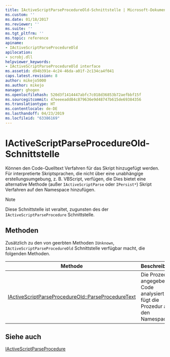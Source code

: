 ```yaml
---
title: IActiveScriptParseProcedureOld-Schnittstelle | Microsoft-Dokumentation
ms.custom: ''
ms.date: 01/18/2017
ms.reviewer: ''
ms.suite: ''
ms.tgt_pltfrm: ''
ms.topic: reference
apiname:
- IActiveScriptParseProcedureOld
apilocation:
- scrobj.dll
helpviewer_keywords:
- IActiveScriptParseProcedureOld interface
ms.assetid: d94b391e-4c24-46da-a01f-2c134ca4f041
caps.latest.revision: 8
author: mikejo5000
ms.author: mikejo
manager: ghogen
ms.openlocfilehash: 520d3f1414447abfc7c018d36853b72aefbbf15f
ms.sourcegitcommit: 47eeeeadd84c879636e9d48747b615de69384356
ms.translationtype: HT
ms.contentlocale: de-DE
ms.lasthandoff: 04/23/2019
ms.locfileid: "63386169"
---
```

# <a name="iactivescriptparseprocedureold-interface"></a>IActiveScriptParseProcedureOld-Schnittstelle
Können den Code-Quelltext Verfahren für das Skript hinzugefügt werden. Für interpretierte Skriptsprachen, die nicht über eine unabhängige erstellungsumgebung, z. B. VBScript, verfügen, die Dies bietet eine alternative Methode (außer `IActiveScriptParse` oder `IPersist*`) Skript Verfahren auf den Namespace hinzufügen.  
  
> [!NOTE]
> Diese Schnittstelle ist veraltet, zugunsten des der `IActiveScriptParseProcedure` Schnittstelle.  
  
## <a name="methods"></a>Methoden  
 Zusätzlich zu den von geerbten Methoden `IUnknown`, `IActiveScriptParseProcedureOld` Schnittstelle verfügbar macht, die folgenden Methoden.  
  
|Methode|Beschreibung|  
|------------|-----------------|  
|[IActiveScriptParseProcedureOld::ParseProcedureText](../../winscript/reference/iactivescriptparseprocedureold-parseproceduretext.md)|Die Prozedur angegebenen Code analysiert und fügt die Prozedur auf den Namespace.|  
  
## <a name="see-also"></a>Siehe auch  
 [IActiveScriptParseProcedure](../../winscript/reference/iactivescriptparseprocedure.md)